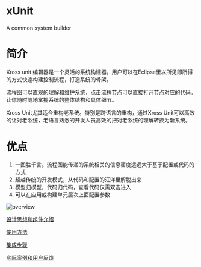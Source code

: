 xUnit
=====

A common system builder

# 简介
Xross unit 编辑器是一个灵活的系统构建器。用户可以在Eclipse里以所见即所得的方式快速构建控制流程，打造系统的骨架。

流程图可以直观的理解和维护系统，点击流程节点可以直接打开节点对应的代码。让你随时随地掌握系统的整体结构和具体细节。

Xross Unit尤其适合重构老系统。特别是跨语言的重构，通过Xross Unit可以高效的让对老系统，老语言熟悉的开发人员高效的把对老系统的理解转换为新系统。

# 优点
1. 一图胜千言。流程图能传递的系统相关的信息密度远远大于基于配置或代码的方式
1. 超越传统的开发模式，从代码和配置的汪洋里解脱出来
1. 模型归模型，代码归代码，查看代码仅需双击进入
1. 可以在应用或构建单元层次上面配置参数

![overview](https://github.com/hejiehui/xUnit/blob/master/doc/overview.png) 

[设计思想和组件介绍](https://github.com/hejiehui/xUnit/wiki/Design-Introduction)

[使用方法](https://github.com/hejiehui/xUnit/wiki/Editor-Usage)

[集成步骤](https://github.com/hejiehui/xUnit/wiki/Integration-Guide)

[实际案例和用户反馈](https://github.com/hejiehui/xUnit/wiki/Application-and-Feedback)
